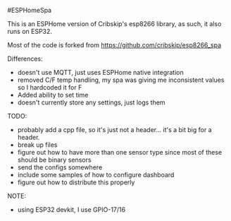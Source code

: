#ESPHomeSpa

This is an ESPHome version of Cribskip's esp8266 library, as such, it also runs on ESP32.

Most of the code is forked from https://github.com/cribskip/esp8266_spa 


Differences:
- doesn't use MQTT, just uses ESPHome native integration
- removed C/F temp handling, my spa was giving me inconsistent values so I hardcoded it for F
- Added ability to set time
- doesn't currently store any settings, just logs them

TODO:
- probably add a cpp file, so it's just not a header... it's a bit big for a header.
- break up files
- figure out how to have more than one sensor type since most of these should be binary sensors
- send the configs somewhere
- include some samples of how to configure dashboard 
- figure out how to distribute this properly



NOTE:
- using ESP32 devkit, I use GPIO-17/16
